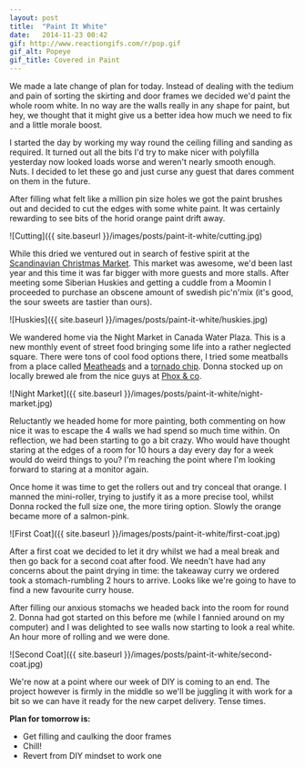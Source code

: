 ```yaml
---
layout: post
title:  "Paint It White"
date:   2014-11-23 00:42
gif: http://www.reactiongifs.com/r/pop.gif
gif_alt: Popeye
gif_title: Covered in Paint
---
```


We made a late change of plan for today. Instead of dealing with the tedium and pain of sorting the skirting and door frames we decided we'd paint the whole room white. In no way are the walls really in any shape for paint, but hey, we thought that it might give us a better idea how much we need to fix and a little morale boost.

I started the day by working my way round the ceiling filling and sanding as required. It turned out all the bits I'd try to make nicer with polyfilla yesterday now looked loads worse and weren't nearly smooth enough. Nuts. I decided to let these go and just curse any guest that dares comment on them in the future.

After filling what felt like a million pin size holes we got the paint brushes out and decided to cut the edges with some white paint. It was certainly rewarding to see bits of the horid orange paint drift away.

![Cutting]({{ site.baseurl }}/images/posts/paint-it-white/cutting.jpg)

While this dried we ventured out in search of festive spirit at the [Scandinavian Christmas Market](http://www.scanevents.co.uk/christmasmarket/visitors.html). This market was awesome, we'd been last year and this time it was far bigger with more guests and more stalls. After meeting some Siberian Huskies and getting a cuddle from a Moomin I proceeded to purchase an obscene amount of swedish pic'n'mix (it's good, the sour sweets are tastier than ours).

![Huskies]({{ site.baseurl }}/images/posts/paint-it-white/huskies.jpg)

We wandered home via the Night Market in Canada Water Plaza. This is a new monthly event of street food bringing some life into a rather neglected square. There were tons of cool food options there, I tried some meatballs from a place called [Meatheads](http://wearemeatheads.com/) and a [tornado chip](http://www.chiponastick.co.uk/). Donna stocked up on locally brewed ale from the nice guys at [Phox & co](https://www.facebook.com/phoxco).

![Night Market]({{ site.baseurl }}/images/posts/paint-it-white/night-market.jpg)

Reluctantly we headed home for more painting, both commenting on how nice it was to escape the 4 walls we had spend so much time within. On reflection, we had been starting to go a bit crazy. Who would have thought staring at the edges of a room for 10 hours a day every day for a week would do weird things to you? I'm reaching the point where I'm looking forward to staring at a monitor again.

Once home it was time to get the rollers out and try conceal that orange. I manned the mini-roller, trying to justify it as a more precise tool, whilst Donna rocked the full size one, the more tiring option. Slowly the orange became more of a salmon-pink.

![First Coat]({{ site.baseurl }}/images/posts/paint-it-white/first-coat.jpg)

After a first coat we decided to let it dry whilst we had a meal break and then go back for a second coat after food. We needn't have had any concerns about the paint drying in time: the takeaway curry we ordered took a stomach-rumbling 2 hours to arrive. Looks like we're going to have to find a new favourite curry house.

After filling our anxious stomachs we headed back into the room for round 2. Donna had got started on this before me (while I fannied around on my computer) and I was delighted to see walls now starting to look a real white. An hour more of rolling and we were done.

![Second Coat]({{ site.baseurl }}/images/posts/paint-it-white/second-coat.jpg)

We're now at a point where our week of DIY is coming to an end. The project however is firmly in the middle so we'll be juggling it with work for a bit so we can have it ready for the new carpet delivery. Tense times.

**Plan for tomorrow is:**

* Get filling and caulking the door frames
* Chill!
* Revert from DIY mindset to work one

